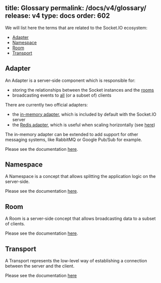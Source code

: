 title: Glossary
permalink: /docs/v4/glossary/
release: v4
type: docs
order: 602
---

We will list here the terms that are related to the Socket.IO ecosystem:

- [Adapter](#Adapter)
- [Namespace](#Namespace)
- [Room](#Room)
- [Transport](#Transport)

## Adapter

An Adapter is a server-side component which is responsible for:

- storing the relationships between the Socket instances and the [rooms](/docs/v4/rooms/)
- broadcasting events to [all](/docs/v4/broadcasting-events/) (or a subset of) clients

There are currently two official adapters:

- the [in-memory adapter](https://github.com/socketio/socket.io-adapter/), which is included by default with the Socket.IO server
- the [Redis adapter](https://github.com/socketio/socket.io-redis/), which is useful when scaling horizontally (see [here](/docs/v4/using-multiple-nodes/))

The in-memory adapter can be extended to add support for other messaging systems, like RabbitMQ or Google Pub/Sub for example.

Please see the documentation [here](/docs/v4/rooms/#Implementation-details/).

## Namespace

A Namespace is a concept that allows splitting the application logic on the server-side.

Please see the documentation [here](/docs/v4/namespaces/).

## Room

A Room is a server-side concept that allows broadcasting data to a subset of clients.

Please see the documentation [here](/docs/v4/rooms/).

## Transport

A Transport represents the low-level way of establishing a connection between the server and the client.

Please see the documentation [here](/docs/v4/how-it-works/#Transports)
